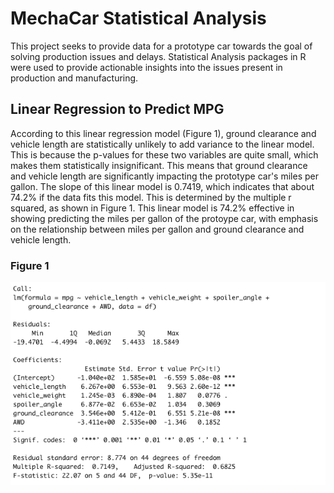 # MechaCar Statistical Analysis

This project seeks to provide data for a prototype car towards the goal of solving production issues and delays. Statistical Analysis packages in R were used to provide actionable insights into the issues present in production and manufacturing. 

## Linear Regression to Predict MPG

According to this linear regression model (Figure 1), ground clearance and vehicle length are statistically unlikely to add variance to the linear model. This is because the p-values for these two variables are quite small, which makes them statistically insignificant. This means that ground clearance and vehicle length are significantly impacting the prototype car's miles per gallon. The slope of this linear model is 0.7419, which indicates that about 74.2% if the data fits this model. This is determined by the multiple r squared, as shown in Figure 1. This linear model is 74.2% effective in showing predicting the miles per gallon of the protoype car, with emphasis on the relationship between miles per gallon and ground clearance and vehicle length.

### Figure 1
![](images/mpg_lr_image.png)
